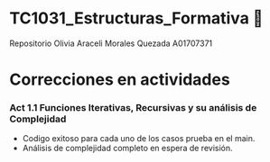 # TC1031_Estructuras_Formativa 👾

Repositorio Olivia Araceli Morales Quezada A01707371

# Correcciones en actividades
 ### Act 1.1 Funciones Iterativas, Recursivas y su análisis de Complejidad
* Codigo exitoso para cada uno de los casos prueba en el main.
* Análisis de complejidad completo en espera de revisión.
